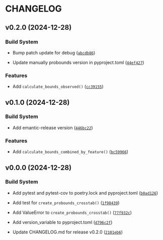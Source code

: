 # CHANGELOG


## v0.2.0 (2024-12-28)

### Build System

- Bump patch update for debug
  ([`abcdb86`](https://github.com/uriahf/probounds/commit/abcdb862719417a8f322427244872d90df0d102b))

- Update manually probounds version in pyproject.toml
  ([`44ef427`](https://github.com/uriahf/probounds/commit/44ef4277c1e5e762084539e7a575f79d6e206717))

### Features

- Add `calculate_bounds_observed()`
  ([`cc39155`](https://github.com/uriahf/probounds/commit/cc39155baacb2ff03830d22cd69a51c4209bc62e))


## v0.1.0 (2024-12-28)

### Build System

- Add emantic-release version
  ([`446bc22`](https://github.com/uriahf/probounds/commit/446bc227d25c52ff0eba5ce6e84affb0dd3e285c))

### Features

- Add `calculate_bounds_combined_by_feature()`
  ([`bc59966`](https://github.com/uriahf/probounds/commit/bc59966b3249c5ba50faee09365f299049faffa5))


## v0.0.0 (2024-12-28)

### Build System

- Add pytest and pytest-cov to poetry.lock and pyproject.toml
  ([`b0ad126`](https://github.com/uriahf/probounds/commit/b0ad12639b5248c2f3e215bbaadcce046a74b681))

- Add test for `create_probounds_crosstab()`
  ([`1f98439`](https://github.com/uriahf/probounds/commit/1f984396792c852fdb57175469a5798034c770f0))

- Add ValueError to `create_probounds_crosstab()`
  ([`77f932c`](https://github.com/uriahf/probounds/commit/77f932c822821944fd7bfc3ccbca78be9be5667e))

- Add version_variable to pyproject.toml
  ([`d796c2f`](https://github.com/uriahf/probounds/commit/d796c2fc1a967cbc2a3e72cf49330a1474fa4a19))

- Update CHANGELOG.md for release v0.2.0
  ([`2101eb6`](https://github.com/uriahf/probounds/commit/2101eb685e5afb6ad4887aca84962a9934fa7a18))
